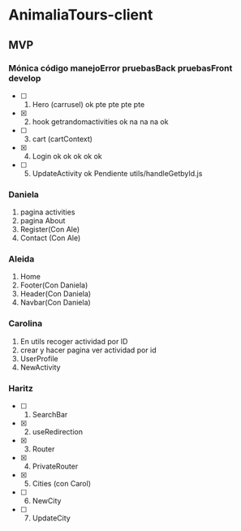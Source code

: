 # AnimaliaTours-client

## MVP

### Mónica código manejoError pruebasBack pruebasFront develop

- [ ] 1. Hero (carrusel) ok pte pte pte pte
- [x] 2. hook getrandomactivities ok na na na ok
- [ ] 3. cart (cartContext)
- [x] 4. Login ok ok ok ok ok
- [ ] 5. UpdateActivity ok Pendiente utils/handleGetbyId.js

### Daniela

1. pagina activities
2. pagina About
3. Register(Con Ale)
4. Contact (Con Ale)

### Aleida

1. Home
2. Footer(Con Daniela)
3. Header(Con Daniela)
4. Navbar(Con Daniela)

### Carolina

1. En utils recoger actividad por ID
2. crear y hacer pagina ver actividad por id
3. UserProfile
4. NewActivity

### Haritz

- [ ] 1. SearchBar
- [x] 2. useRedirection
- [x] 3. Router
- [x] 4. PrivateRouter
- [x] 5. Cities (con Carol)
- [ ] 6. NewCity
- [ ] 7. UpdateCity
